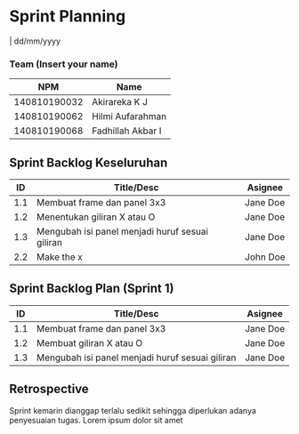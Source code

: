 # Sprint Planning 
| dd/mm/yyyy

### Team (Insert your name)
| NPM           | Name        |
| ------------- |-------------|
| 140810190032  | Akirareka K J    |
| 140810190062  | Hilmi Aufarahman    |
| 140810190068  | Fadhillah Akbar I |

## Sprint Backlog Keseluruhan 
| ID  | Title/Desc | Asignee | 
| --- | ---------- | ------- | 
| 1.1 | Membuat frame dan panel 3x3 | Jane Doe |
| 1.2 | Menentukan giliran X atau O | Jane Doe |
| 1.3 | Mengubah isi panel menjadi huruf sesuai giliran | Jane Doe |
| 2.2 | Make the x | John Doe | 

## Sprint Backlog Plan (Sprint 1)
| ID  | Title/Desc | Asignee | 
| --- | ---------- | ------- | 
| 1.1 | Membuat frame dan panel 3x3 | Jane Doe |
| 1.2 | Membuat giliran X atau O | Jane Doe |
| 1.3 | Mengubah isi panel menjadi huruf sesuai giliran | Jane Doe |

## Retrospective 

Sprint kemarin dianggap terlalu sedikit sehingga diperlukan adanya penyesuaian tugas. Lorem ipsum dolor sit amet
